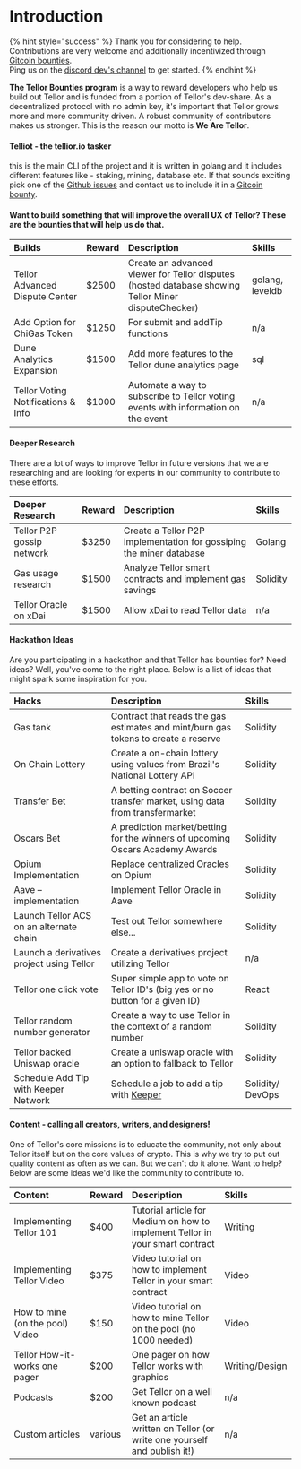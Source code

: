 # Introduction



{% hint style="success" %}
Thank you for considering to help.  
Contributions are very welcome and additionally incentivized through [Gitcoin bounties](https://gitcoin.co/tellor-io).   
Ping us on the [discord dev's channel](https://discord.gg/2rw2wQ38) to get started.
{% endhint %}

**The Tellor Bounties program** is a way to reward developers who help us build out Tellor and is funded from a portion of Tellor's dev-share.   As a decentralized protocol with no admin key, it's important that Tellor grows more and more community driven.  A robust community of contributors makes us stronger.  This is the reason our motto is **We Are Tellor**.



#### Telliot - the tellior.io tasker

this is the main CLI of the project and it is written in golang and it includes different features like - staking, mining, database etc. If that sounds exciting pick one of the [Github issues](https://github.com/tellor-io/telliot/issues?q=is%3Aissue+is%3Aopen) and contact us to include it in a [Gitcoin bounty](https://gitcoin.co/tellor-io).

#### Want to build something that will improve the overall UX of Tellor?  These are the bounties that will help us do that.

| Builds | Reward | Description | Skills |
| :--- | :--- | :--- | :--- |
| Tellor Advanced Dispute Center | $2500 | Create an advanced viewer for Tellor disputes \(hosted database showing Tellor Miner disputeChecker\) | golang, leveldb |
| Add Option for ChiGas Token | $1250 | For submit and addTip functions | n/a |
| Dune Analytics Expansion | $1500 | Add more features to the Tellor dune analytics page | sql |
| Tellor Voting Notifications & Info | $1000 | Automate a way to subscribe to Tellor voting events with information on the event | n/a |

#### Deeper Research

There are a lot of ways to improve Tellor in future versions that we are researching and are looking for experts in our community to contribute to these efforts.

| Deeper Research | Reward | Description | Skills |
| :--- | :--- | :--- | :--- |
| Tellor P2P gossip network | $3250 | Create a Tellor P2P implementation for gossiping the miner database | Golang |
| Gas usage research | $1500 | Analyze Tellor smart contracts and implement gas savings | Solidity |
| Tellor Oracle on xDai | $1500 | Allow xDai to read Tellor data | n/a |

#### Hackathon Ideas

Are you participating in a hackathon and that Tellor has bounties for? Need ideas? Well, you've come to the right place. Below is a list of ideas that might spark some inspiration for you.

| Hacks | Description | Skills |
| :--- | :--- | :--- |
| Gas tank | Contract that reads the gas estimates and mint/burn gas tokens to create a reserve | Solidity |
| On Chain Lottery | Create a on-chain lottery using values from Brazil's National Lottery API | Solidity |
| Transfer Bet | A betting contract on Soccer transfer market, using data from transfermarket | Solidity |
| Oscars Bet | A prediction market/betting for the winners of upcoming Oscars Academy Awards | Solidity |
| Opium Implementation | Replace centralized Oracles on Opium | Solidity |
| Aave – implementation | Implement Tellor Oracle in Aave | Solidity |
| Launch Tellor ACS on an alternate chain | Test out Tellor somewhere else... | Solidity |
| Launch a derivatives project using Tellor | Create a derivatives project utilizing Tellor | n/a |
| Tellor one click vote | Super simple app to vote on Tellor ID's \(big yes or no button for a given ID\) | React |
| Tellor random number generator | Create a way to use Tellor in the context of a random number | Solidity |
| Tellor backed Uniswap oracle | Create a uniswap oracle with an option to fallback to Tellor | Solidity |
| Schedule Add Tip with Keeper Network | Schedule a job to add a tip with [Keeper](https://github.com/keep3r-network/keep3r.network) | Solidity/ DevOps |

#### Content - calling all creators, writers, and designers!

One of Tellor's core missions is to educate the community, not only about Tellor itself but on the core values of crypto. This is why we try to put out quality content as often as we can. But we can't do it alone. Want to help? Below are some ideas we'd like the community to contribute to.

| Content | Reward | Description | Skills |
| :--- | :--- | :--- | :--- |
| Implementing Tellor 101 | $400 | Tutorial article for Medium on how to implement Tellor in your smart contract | Writing |
| Implementing Tellor Video | $375 | Video tutorial on how to implement Tellor in your smart contract | Video |
| How to mine \(on the pool\) Video | $150 | Video tutorial on how to mine Tellor on the pool \(no 1000 needed\) | Video |
| Tellor How-it-works one pager | $200 | One pager on how Tellor works with graphics | Writing/Design |
| Podcasts | $200 | Get Tellor on a well known podcast | n/a |
| Custom articles | various | Get an article written on Tellor \(or write one yourself and publish it!\) | n/a |



